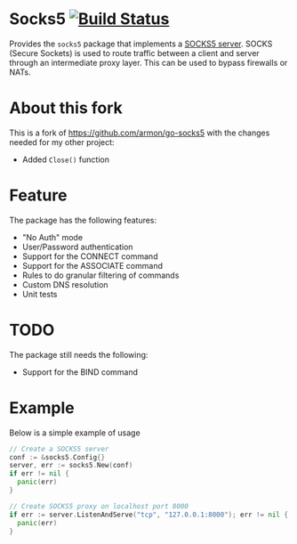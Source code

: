 Socks5 [![Build Status](https://travis-ci.org/haxii/socks5.png)](https://travis-ci.org/haxii/socks5)
=========

Provides the `socks5` package that implements a [SOCKS5 server](http://en.wikipedia.org/wiki/SOCKS).
SOCKS (Secure Sockets) is used to route traffic between a client and server through
an intermediate proxy layer. This can be used to bypass firewalls or NATs.

About this fork
=======
This is a fork of https://github.com/armon/go-socks5 with the changes needed for my other project:   
* Added `Close()` function

Feature
=======

The package has the following features:
* "No Auth" mode
* User/Password authentication
* Support for the CONNECT command
* Support for the ASSOCIATE command
* Rules to do granular filtering of commands
* Custom DNS resolution
* Unit tests

TODO
====

The package still needs the following:
* Support for the BIND command

Example
=======

Below is a simple example of usage

```go
// Create a SOCKS5 server
conf := &socks5.Config{}
server, err := socks5.New(conf)
if err != nil {
  panic(err)
}

// Create SOCKS5 proxy on localhost port 8000
if err := server.ListenAndServe("tcp", "127.0.0.1:8000"); err != nil {
  panic(err)
}
```

